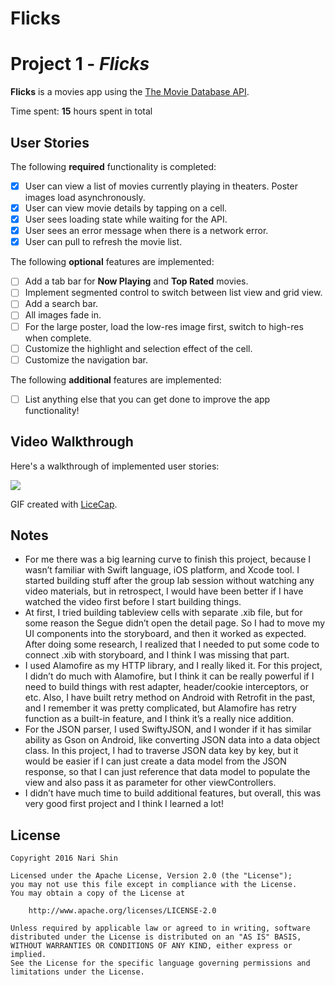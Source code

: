 # Flicks

# Project 1 - *Flicks*

**Flicks** is a movies app using the [The Movie Database API](http://docs.themoviedb.apiary.io/#).

Time spent: **15** hours spent in total

## User Stories

The following **required** functionality is completed:

- [x] User can view a list of movies currently playing in theaters. Poster images load asynchronously.
- [x] User can view movie details by tapping on a cell.
- [x] User sees loading state while waiting for the API.
- [x] User sees an error message when there is a network error.
- [x] User can pull to refresh the movie list.

The following **optional** features are implemented:

- [ ] Add a tab bar for **Now Playing** and **Top Rated** movies.
- [ ] Implement segmented control to switch between list view and grid view.
- [ ] Add a search bar.
- [ ] All images fade in.
- [ ] For the large poster, load the low-res image first, switch to high-res when complete.
- [ ] Customize the highlight and selection effect of the cell.
- [ ] Customize the navigation bar.

The following **additional** features are implemented:

- [ ] List anything else that you can get done to improve the app functionality!

## Video Walkthrough

Here's a walkthrough of implemented user stories:

<img src='https://media.giphy.com/media/l0MYPeGLASgsGF5S0/source.gif' />

GIF created with [LiceCap](http://www.cockos.com/licecap/).

## Notes

- For me there was a big learning curve to finish this project, because I wasn’t familiar with Swift language, iOS platform, and Xcode tool. I started building stuff after the group lab session without watching any video materials, but in retrospect, I would have been better if I have watched the video first before I start building things.
- At first, I tried building tableview cells with separate .xib file, but for some reason the Segue didn’t open the detail page. So I had to move my UI components into the storyboard, and then it worked as expected. After doing some research, I realized that I needed to put some code to connect .xib with storyboard, and I think I was missing that part.
- I used Alamofire as my HTTP library, and I really liked it. For this project, I didn’t do much with Alamofire, but I think it can be really powerful if I need to build things with rest adapter, header/cookie interceptors, or etc. Also, I have built retry method on Android with Retrofit in the past, and I remember it was pretty complicated, but Alamofire has retry function as a built-in feature, and I think it’s a really nice addition.
- For the JSON parser, I used SwiftyJSON, and I wonder if it has similar ability as Gson on Android, like converting JSON data into a data object class. In this project, I had to traverse JSON data key by key, but it would be easier if I can just create a data model from the JSON response, so that I can just reference that data model to populate the view and also pass it as parameter for other viewControllers.
- I didn’t have much time to build additional features, but overall, this was very good first project and I think I learned a lot!

## License

    Copyright 2016 Nari Shin

    Licensed under the Apache License, Version 2.0 (the "License");
    you may not use this file except in compliance with the License.
    You may obtain a copy of the License at

        http://www.apache.org/licenses/LICENSE-2.0

    Unless required by applicable law or agreed to in writing, software
    distributed under the License is distributed on an "AS IS" BASIS,
    WITHOUT WARRANTIES OR CONDITIONS OF ANY KIND, either express or implied.
    See the License for the specific language governing permissions and
    limitations under the License.
